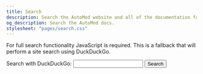 ```yaml
---
title: Search
description: Search the AutoMod website and all of the documentation for details on usage.
og_description: Search the AutoMod docs.
stylesheet: "pages/search.css"
---
```


<link href="/pagefind/pagefind-ui.css" rel="stylesheet">
<script data-cfasync="false" src="/pagefind/pagefind-ui.js"></script>
<div id="search"></div>

<noscript>
<p>For full search functionality JavaScript is required. This is a fallback that will perform a site search using DuckDuckGo.</p>

<form class="no-js-search" role="search" action="https://duckduckgo.com" method="GET">
  <label for="search-for">Search with DuckDuckGo:</label>
  <input id="search-for" type="search" name="q" required>
  <input type="hidden" name="sites" value="automod.vale.rocks">
  <button type="submit">Search</button>
</form>
</noscript>

<script data-cfasync="false" src="/assets/scripts/search.js"></script>
